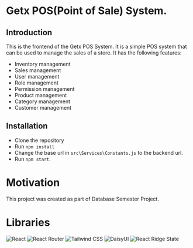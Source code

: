 # Getx POS(Point of Sale) System.

## Introduction
This is the frontend of the Getx POS System. It is a simple POS system that can be used to manage the sales of a store.
It has the following features:
- Inventory management
- Sales management
- User management
- Role management
- Permission management
- Product management
- Category management
- Customer management

## Installation
- Clone the repository
- Run `npm install`
- Change the base url in `src\Services\Constants.js` to the backend url.
- Run `npm start`.

# Motivation
This project was created as part of Database Semester Project.

# Libraries
![React](https://img.shields.io/badge/react-%2320232a.svg?style=for-the-badge&logo=react&logoColor=%2361DAFB)
![React Router](https://img.shields.io/badge/react_router-%2320232a.svg?style=for-the-badge&logo=react-router&logoColor=%2361DAFB)
![Tailwind CSS](https://img.shields.io/badge/tailwindcss-%2338B2AC.svg?style=for-the-badge&logo=tailwind-css&logoColor=white)
![DaisyUI](https://img.shields.io/badge/daisyui-%2338B2AC.svg?style=for-the-badge&logo=daisyui&logoColor=white)
![React Ridge State](https://img.shields.io/badge/react_ridge_state-%2320232a.svg?style=for-the-badge&logo=react-ridge-state&logoColor=%2361DAFB)